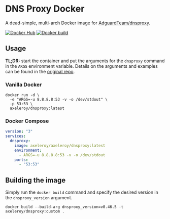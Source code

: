# DNS Proxy Docker
A dead-simple, multi-arch Docker image for [AdguardTeam/dnsproxy](https://github.com/AdguardTeam/dnsproxy).

[![Docker Hub](https://img.shields.io/docker/v/axeleroy/dnsproxy?sort=semver&logo=docker)](https://hub.docker.com/r/axeleroy/dnsproxy/tags)
[![Docker build](https://github.com/axeleroy/dnsproxy-docker/actions/workflows/publish.yml/badge.svg)](https://github.com/axeleroy/dnsproxy-docker/actions/workflows/publish.yml)

## Usage

**TL;DR:** start the container and put the arguments for the `dnsproxy` command in the `ARGS` environment
variable. Details on the arguments and examples can be found in the
[original repo](https://github.com/AdguardTeam/dnsproxy#usage).

### Vanilla Docker
```console
docker run -d \
  -e "ARGS=-u 8.8.8.8:53 -v -o /dev/stdout" \
  -p 53:53 \
  axeleroy/dnsproxy:latest
```

### Docker Compose

```yaml
version: "3"
services:
  dnsproxy:
    image: axeleroy/axeleroy/dnsproxy:latest
    environment:
      - ARGS=-u 8.8.8.8:53 -v -o /dev/stdout
    ports:
      - "53:53"
```

## Building the image

Simply run the `docker build` command and specify the desired version in the `dnsproxy_version` argument.

```console
docker build --build-arg dnsproxy_version=v0.46.5 -t axeleroy/dnsproxy:custom .
```
